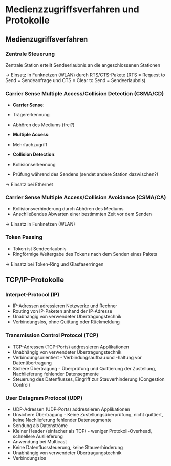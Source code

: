 # Medienzzugriffsverfahren und Protokolle

## Medienzugriffsverfahren

### Zentrale Steuerung

Zentrale Station erteilt Sendeerlaubnis an die angeschlossenen Stationen

-> Einsatz in Funknetzen (WLAN) durch RTS/CTS-Pakete (RTS = Request to Send = Sendeanfrage und CTS = Clear to Send = Sendeerlaubnis)

### Carrier Sense Multiple Access/Collision Detection (CSMA/CD)

- **Carrier Sense**:
- Trägererkennung
- Abhören des Mediums (frei?)

- **Multiple Access**:
- Mehrfachzugriff

- **Collision Detection**:
- Kollisionserkennung
- Prüfung während des Sendens (sendet andere Station dazwischen?)

-> Einsatz bei Ethernet

### Carrier Sense Multiple Access/Collision Avoidance (CSMA/CA)

- Kollisionsverhinderung durch Abhören des Mediums
- Anschließendes Abwarten einer bestimmten Zeit vor dem Senden

-> Einsatz in Funknetzen (WLAN)

### Token Passing

- Token ist Sendeerlaubnis
- Ringförmige Weitergabe des Tokens nach dem Senden eines Pakets

-> Einsatz bei Token-Ring und Glasfaserringen


## TCP/IP-Protokolle

### Interpet-Protocol (IP)

- IP-Adressen adressieren Netzwerke und Rechner
- Routing von IP-Paketen anhand der IP-Adresse
- Unabhängig von verwendeter Übertragungstechnik
- Verbindungslos, ohne Quittung oder Rückmeldung

### Transmission Control Protocol (TCP)

- TCP-Adressen (TCP-Ports) addressieren Applikationen
- Unabhängig von verwendeter Übertragungstechnik
- Verbindungsorientiert - Verbindungsaufbau und -haltung vor Datenübertragung
- Sichere Übertragung - Überprüfung und Quittierung der Zustellung, Nachlieferung fehlender Datensegmente
- Steuerung des Datenflusses, Eingriff zur Stauverhinderung (Congestion Control)

### User Datagram Protocol (UDP)

- UDP-Adressen (UDP-Ports) addressieren Applikationen
- Unsichere Übertragung - Keine Zustellungsüberprüfung, nicht quittiert, keine Nachlieferung fehlender Datensegmente
- Sendung als Datenströme
- Kleiner Header (einfacher als TCP) - weniger Protokoll-Overhead, schnellere Auslieferung
- Anwendung bei Multicast
- Keine Datenflusssteuerung, keine Stauverhinderung
- Unabhängig von verwendeter Übertragungstechnik
- Verbindungslos
